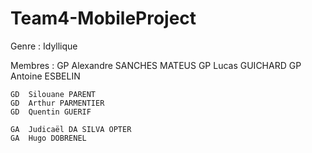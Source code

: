 # Team4-MobileProject

Genre : Idyllique

Membres :
	GP	Alexandre SANCHES MATEUS
	GP	Lucas GUICHARD
	GP	Antoine ESBELIN

	GD	Silouane PARENT
	GD	Arthur PARMENTIER
	GD	Quentin GUERIF

	GA	Judicaël DA SILVA OPTER
	GA	Hugo DOBRENEL